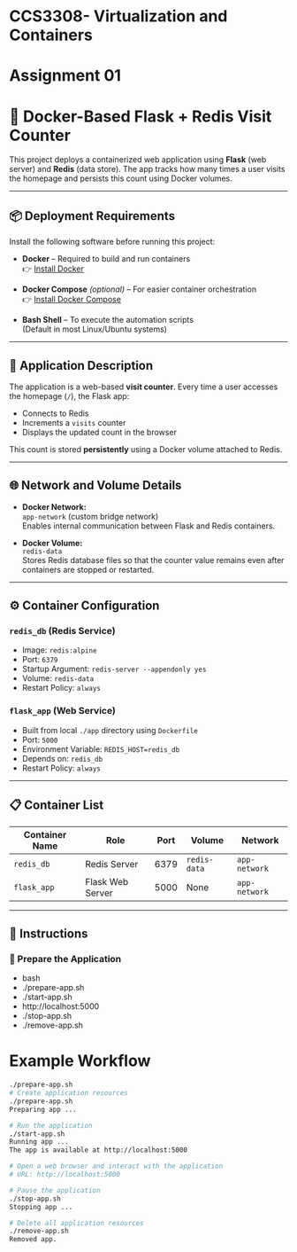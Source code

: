 # CCS3308- Virtualization and Containers
# Assignment 01
# 🐳 Docker-Based Flask + Redis Visit Counter

This project deploys a containerized web application using **Flask** (web server) and **Redis** (data store). The app tracks how many times a user visits the homepage and persists this count using Docker volumes.

---

## 📦 Deployment Requirements

Install the following software before running this project:

- **Docker** – Required to build and run containers  
  👉 [Install Docker](https://docs.docker.com/get-docker/)

- **Docker Compose** *(optional)* – For easier container orchestration  
  👉 [Install Docker Compose](https://docs.docker.com/compose/install/)

- **Bash Shell** – To execute the automation scripts  
  (Default in most Linux/Ubuntu systems)

---

## 📝 Application Description

The application is a web-based **visit counter**. Every time a user accesses the homepage (`/`), the Flask app:

- Connects to Redis
- Increments a `visits` counter
- Displays the updated count in the browser

This count is stored **persistently** using a Docker volume attached to Redis.

---

## 🌐 Network and Volume Details

- **Docker Network:**  
  `app-network` (custom bridge network)  
  Enables internal communication between Flask and Redis containers.

- **Docker Volume:**  
  `redis-data`  
  Stores Redis database files so that the counter value remains even after containers are stopped or restarted.

---

## ⚙️ Container Configuration

### `redis_db` (Redis Service)
- Image: `redis:alpine`
- Port: `6379`
- Startup Argument: `redis-server --appendonly yes`
- Volume: `redis-data`
- Restart Policy: `always`

### `flask_app` (Web Service)
- Built from local `./app` directory using `Dockerfile`
- Port: `5000`
- Environment Variable: `REDIS_HOST=redis_db`
- Depends on: `redis_db`
- Restart Policy: `always`

---

## 📋 Container List

| Container Name | Role             | Port   | Volume       | Network      |
|----------------|------------------|--------|--------------|--------------|
| `redis_db`     | Redis Server     | 6379   | `redis-data` | `app-network` |
| `flask_app`    | Flask Web Server | 5000   | None         | `app-network` |

---

## 🚀 Instructions

### 🔧 Prepare the Application
 - bash
 - ./prepare-app.sh
 - ./start-app.sh
 - http://localhost:5000
 - ./stop-app.sh
 - ./remove-app.sh


 # Example Workflow

```bash
./prepare-app.sh
# Create application resources
./prepare-app.sh
Preparing app ...

# Run the application
./start-app.sh
Running app ...
The app is available at http://localhost:5000

# Open a web browser and interact with the application
# URL: http://localhost:5000

# Pause the application
./stop-app.sh
Stopping app ...

# Delete all application resources
./remove-app.sh
Removed app.



